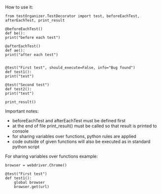 How to use it:

```
from testOrganizer.TestDecorator import test, beforeEachTest, afterEachTest, print_result

@beforeEachTest()
def be():
print("before each test")

@afterEachTest()
def ae():
print("after each test")


@test("First test", should_execute=False, info="Bug found")
def test1():
print("test")

@test("Second test")
def test2():
print("test")

print_result()
```

Important notes:
- beforeEachTest and afterEachTest must be defined first
- at the end of file print_result() must be called so that result is printed to console
- for sharing variables over functions, python rules are applied
- code outside of given functions will also be executed as in standard python script



For sharing variables over functions example:

```
browser = webdriver.Chrome()

@test("First test")
def test1():
    global browser
    browser.get(url)
```
